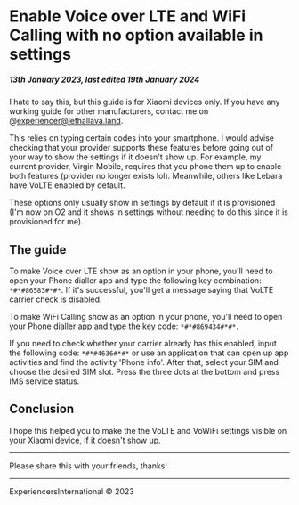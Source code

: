 # Enable Voice over LTE and WiFi Calling with no option available in settings
##### 13th January 2023, last edited 19th January 2024

I hate to say this, but this guide is for Xiaomi devices only. If you have any working guide for other manufacturers, contact me on @experiencer@lethallava.land.

This relies on typing certain codes into your smartphone. I would advise checking that your provider supports these features before going out of your way to show the settings if it doesn't show up. For example, my current provider, Virgin Mobile, requires that you phone them up to enable both features (provider no longer exists lol). Meanwhile, others like Lebara have VoLTE enabled by default.

These options only usually show in settings by default if it is provisioned (I'm now on O2 and it shows in settings without needing to do this since it is provisioned for me).

## The guide

To make Voice over LTE show as an option in your phone, you'll need to open your Phone dialler app and type the following key combination: `*#*#86583#*#*`. If it's successful, you'll get a message saying that VoLTE carrier check is disabled.

To make WiFi Calling show as an option in your phone, you'll need to open your Phone dialler app and type the key code: `*#*#869434#*#*`.

If you need to check whether your carrier already has this enabled, input the following code: `*#*#4636#*#*` or use an application that can open up app activities and find the activity 'Phone info'. After that, select your SIM and choose the desired SIM slot. Press the three dots at the bottom and press IMS service status.

## Conclusion

I hope this helped you to make the the VoLTE and VoWiFi settings visible on your Xiaomi device, if it doesn't show up.

---

Please share this with your friends, thanks!

---

ExperiencersInternational © 2023
